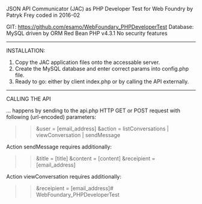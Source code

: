 JSON API Communicator (JAC)
as PHP Developer Test for Web Foundry
by Patryk Frey
coded in 2016-02

GIT: https://github.com/esamo/WebFoundary_PHPDeveloperTest
Database: MySQL driven by ORM Red Bean PHP v4.3.1
No security features

---

INSTALLATION:

1. Copy the JAC application files onto the accessable server.
2. Create the MySQL database and enter correct params into config.php file.
3. Ready to go: either by client index.php or by calling the API externally.

---

CALLING THE API

... happens by sending to the api.php HTTP GET or POST request with following (url-encoded) parameters:

>> &user = [email_address]
>> &action = listConversations | viewConversation | sendMessage

Action sendMessage requires additionally:
>> &title = [title]
>> &content = [content]
>> &receipient = [email_address]

Action viewConversation requires additionally:
>> &receipient = [email_address]# WebFoundary_PHPDeveloperTest
